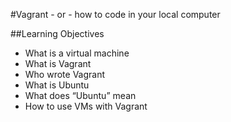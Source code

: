 #Vagrant - or - how to code in your local computer

##Learning Objectives
* What is a virtual machine
* What is Vagrant
* Who wrote Vagrant
* What is Ubuntu
* What does “Ubuntu” mean
* How to use VMs with Vagrant

